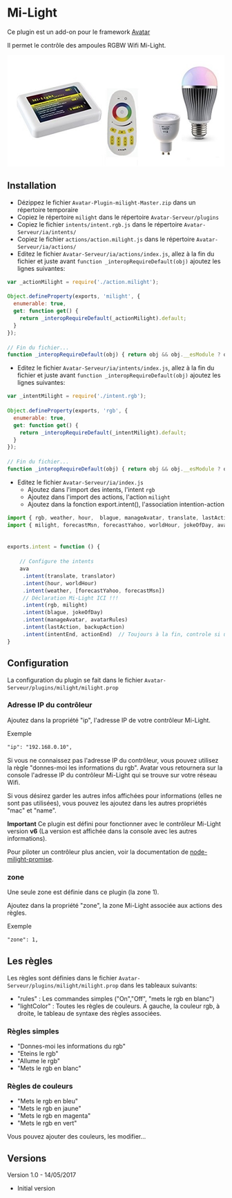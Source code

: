 Mi-Light
========

Ce plugin est un add-on pour le framework [Avatar](https://github.com/Spikharpax/Avatar-Serveur)

Il permet le contrôle des ampoules RGBW Wifi Mi-Light.


![GitHub Logo](/logo/milight.jpg)


## Installation

- Dézippez le fichier `Avatar-Plugin-milight-Master.zip` dans un répertoire temporaire
- Copiez le répertoire `milight` dans le répertoire `Avatar-Serveur/plugins`
- Copiez le fichier `intents/intent.rgb.js` dans le répertoire `Avatar-Serveur/ia/intents/`
- Copiez le fichier `actions/action.milight.js` dans le répertoire `Avatar-Serveur/ia/actions/`
- Editez le fichier `Avatar-Serveur/ia/actions/index.js`, allez à la fin du fichier et juste avant `function _interopRequireDefault(obj)` ajoutez les lignes suivantes:

```javascript
var _actionMilight = require('./action.milight');

Object.defineProperty(exports, 'milight', {
  enumerable: true,
  get: function get() {
    return _interopRequireDefault(_actionMilight).default;
  }
});

// Fin du fichier...
function _interopRequireDefault(obj) { return obj && obj.__esModule ? obj : { default: obj }; }
```

- Editez le fichier `Avatar-Serveur/ia/intents/index.js`, allez à la fin du fichier et juste avant `function _interopRequireDefault(obj)` ajoutez les lignes suivantes:

```javascript
var _intentMilight = require('./intent.rgb');

Object.defineProperty(exports, 'rgb', {
  enumerable: true,
  get: function get() {
    return _interopRequireDefault(_intentMilight).default;
  }
});

// Fin du fichier...
function _interopRequireDefault(obj) { return obj && obj.__esModule ? obj : { default: obj }; }
```

- Editez le fichier `Avatar-Serveur/ia/index.js`
	- Ajoutez dans l'import des intents, l'intent `rgb`
	- Ajoutez dans l'import des actions, l'action `milight`
	- Ajoutez dans la fonction export.intent(), l'association intention-action

```javascript
import { rgb, weather, hour,  blague, manageAvatar, translate, lastAction, intentEnd} from './intents';
import { milight, forecastMsn, forecastYahoo, worldHour, jokeOfDay, avatarRules, translator, backupAction, actionEnd} from './actions';


exports.intent = function () {

	// Configure the intents
	ava
	 .intent(translate, translator)
	 .intent(hour, worldHour)
	 .intent(weather, [forecastYahoo, forecastMsn])
	 // Déclaration Mi-Light ICI !!!
	 .intent(rgb, milight)
	 .intent(blague, jokeOfDay)
	 .intent(manageAvatar, avatarRules)
	 .intent(lastAction, backupAction)
	 .intent(intentEnd, actionEnd)  // Toujours à la fin, controle si une règle est passée
}
```


## Configuration

La configuration du plugin se fait dans le fichier `Avatar-Serveur/plugins/milight/milight.prop`

### Adresse IP du contrôleur
Ajoutez dans la propriété "ip", l'adresse IP de votre contrôleur Mi-Light.

Exemple
```xml
"ip": "192.168.0.10",
```	

Si vous ne connaissez pas l'adresse IP du contrôleur, vous pouvez utilisez la règle "donnes-moi les informations du rgb". Avatar vous retournera sur la console l'adresse IP du contrôleur Mi-Light qui se trouve sur votre réseau Wifi.

Si vous désirez garder les autres infos affichées pour informations (elles ne sont pas utilisées), vous pouvez les ajoutez dans les autres propriétés "mac" et "name".

**Important**
Ce plugin est défini pour fonctionner avec le contrôleur Mi-Light version **v6** (La version est affichée dans la console avec les autres informations).

Pour piloter un contrôleur plus ancien, voir la documentation de [node-milight-promise](https://github.com/mwittig/node-milight-promise).


### zone

Une seule zone est définie dans ce plugin (la zone 1).

Ajoutez dans la propriété "zone", la zone Mi-Light associée aux actions des règles.

Exemple
```xml
"zone": 1,
```	
	

## Les règles	

Les règles sont définies dans le fichier `Avatar-Serveur/plugins/milight/milight.prop` dans les tableaux suivants:
- "rules" : Les commandes simples ("On","Off", "mets le rgb en blanc")
- "lightColor" : Toutes les règles de couleurs. A gauche, la couleur rgb, à droite, le tableau de syntaxe des règles associées.

### Règles simples
- "Donnes-moi les informations du rgb"	
- "Eteins le rgb"
- "Allume le rgb"
- "Mets le rgb en blanc"

### Règles de couleurs
- "Mets le rgb en bleu"
- "Mets le rgb en jaune"
- "Mets le rgb en magenta"	
- "Mets le rgb en vert"	

Vous pouvez ajouter des couleurs, les modifier...

	

## Versions

Version 1.0 - 14/05/2017
- Initial version